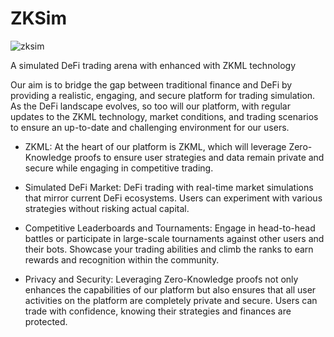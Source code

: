 # ZKSim
![zksim](https://github.com/ExtropyIO/ArbSim/assets/62178867/616fbe75-23ea-4713-9e6b-3079590bd1fc)



A simulated DeFi trading arena with enhanced with ZKML technology

Our aim is to bridge the gap between traditional finance and DeFi by providing a realistic, engaging, and secure platform for trading simulation. As the DeFi landscape evolves, so too will our platform, with regular updates to the ZKML technology, market conditions, and trading scenarios to ensure an up-to-date and challenging environment for our users.

- ZKML: At the heart of our platform is ZKML, which will leverage Zero-Knowledge proofs to ensure user strategies and data remain private and secure while engaging in competitive trading.

- Simulated DeFi Market: DeFi trading with real-time market simulations that mirror current DeFi ecosystems. Users can experiment with various strategies without risking actual capital.

- Competitive Leaderboards and Tournaments: Engage in head-to-head battles or participate in large-scale tournaments against other users and their bots. Showcase your trading abilities and climb the ranks to earn rewards and recognition within the community.

- Privacy and Security: Leveraging Zero-Knowledge proofs not only enhances the capabilities of our platform but also ensures that all user activities on the platform are completely private and secure. Users can trade with confidence, knowing their strategies and finances are protected.
